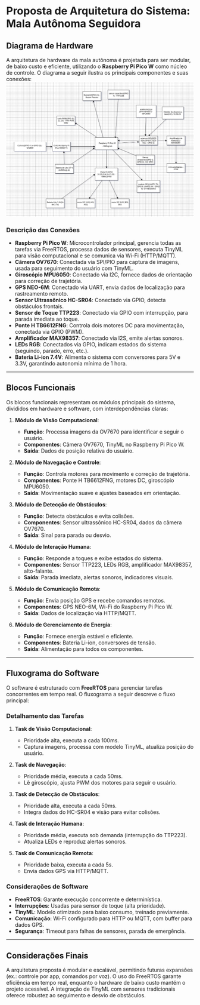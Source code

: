 # Proposta de Arquitetura do Sistema: Mala Autônoma Seguidora

## Diagrama de Hardware
 
A arquitetura de hardware da mala autônoma é projetada para ser modular, de baixo custo e eficiente, utilizando o **Raspberry Pi Pico W** como núcleo de controle. O diagrama a seguir ilustra os principais componentes e suas conexões:
<img src = "diagrama_de_hardware.jpg">

### Descrição das Conexões
- **Raspberry Pi Pico W**: Microcontrolador principal, gerencia todas as tarefas via FreeRTOS, processa dados de sensores, executa TinyML para visão computacional e se comunica via Wi-Fi (HTTP/MQTT).
- **Câmera OV7670**: Conectada via SPI/PIO para captura de imagens, usada para seguimento do usuário com TinyML.
- **Giroscópio MPU6050**: Conectado via I2C, fornece dados de orientação para correção de trajetória.
- **GPS NEO-6M**: Conectado via UART, envia dados de localização para rastreamento remoto.
- **Sensor Ultrassônico HC-SR04**: Conectado via GPIO, detecta obstáculos frontais.
- **Sensor de Toque TTP223**: Conectado via GPIO com interrupção, para parada imediata ao toque.
- **Ponte H TB6612FNG**: Controla dois motores DC para movimentação, conectada via GPIO (PWM).
- **Amplificador MAX98357**: Conectado via I2S, emite alertas sonoros.
- **LEDs RGB**: Conectados via GPIO, indicam estados do sistema (seguindo, parado, erro, etc.).
- **Bateria Li-ion 7.4V**: Alimenta o sistema com conversores para 5V e 3.3V, garantindo autonomia mínima de 1 hora.

---

## Blocos Funcionais

Os blocos funcionais representam os módulos principais do sistema, divididos em hardware e software, com interdependências claras:

1. **Módulo de Visão Computacional**:
   - **Função**: Processa imagens da OV7670 para identificar e seguir o usuário.
   - **Componentes**: Câmera OV7670, TinyML no Raspberry Pi Pico W.
   - **Saída**: Dados de posição relativa do usuário.

2. **Módulo de Navegação e Controle**:
   - **Função**: Controla motores para movimento e correção de trajetória.
   - **Componentes**: Ponte H TB6612FNG, motores DC, giroscópio MPU6050.
   - **Saída**: Movimentação suave e ajustes baseados em orientação.

3. **Módulo de Detecção de Obstáculos**:
   - **Função**: Detecta obstáculos e evita colisões.
   - **Componentes**: Sensor ultrassônico HC-SR04, dados da câmera OV7670.
   - **Saída**: Sinal para parada ou desvio.

4. **Módulo de Interação Humana**:
   - **Função**: Responde a toques e exibe estados do sistema.
   - **Componentes**: Sensor TTP223, LEDs RGB, amplificador MAX98357, alto-falante.
   - **Saída**: Parada imediata, alertas sonoros, indicadores visuais.

5. **Módulo de Comunicação Remota**:
   - **Função**: Envia posição GPS e recebe comandos remotos.
   - **Componentes**: GPS NEO-6M, Wi-Fi do Raspberry Pi Pico W.
   - **Saída**: Dados de localização via HTTP/MQTT.

6. **Módulo de Gerenciamento de Energia**:
   - **Função**: Fornece energia estável e eficiente.
   - **Componentes**: Bateria Li-ion, conversores de tensão.
   - **Saída**: Alimentação para todos os componentes.

---

## Fluxograma do Software

O software é estruturado com **FreeRTOS** para gerenciar tarefas concorrentes em tempo real. O fluxograma a seguir descreve o fluxo principal:


### Detalhamento das Tarefas
1. **Task de Visão Computacional**:
   - Prioridade alta, executa a cada 100ms.
   - Captura imagens, processa com modelo TinyML, atualiza posição do usuário.

2. **Task de Navegação**:
   - Prioridade média, executa a cada 50ms.
   - Lê giroscópio, ajusta PWM dos motores para seguir o usuário.

3. **Task de Detecção de Obstáculos**:
   - Prioridade alta, executa a cada 50ms.
   - Integra dados do HC-SR04 e visão para evitar colisões.

4. **Task de Interação Humana**:
   - Prioridade média, executa sob demanda (interrupção do TTP223).
   - Atualiza LEDs e reproduz alertas sonoros.

5. **Task de Comunicação Remota**:
   - Prioridade baixa, executa a cada 5s.
   - Envia dados GPS via HTTP/MQTT.

### Considerações de Software
- **FreeRTOS**: Garante execução concorrente e determinística.
- **Interrupções**: Usadas para sensor de toque (alta prioridade).
- **TinyML**: Modelo otimizado para baixo consumo, treinado previamente.
- **Comunicação**: Wi-Fi configurado para HTTP ou MQTT, com buffer para dados GPS.
- **Segurança**: Timeout para falhas de sensores, parada de emergência.

---

## Considerações Finais
A arquitetura proposta é modular e escalável, permitindo futuras expansões (ex.: controle por app, comandos por voz). O uso do FreeRTOS garante eficiência em tempo real, enquanto o hardware de baixo custo mantém o projeto acessível. A integração de TinyML com sensores tradicionais oferece robustez ao seguimento e desvio de obstáculos.